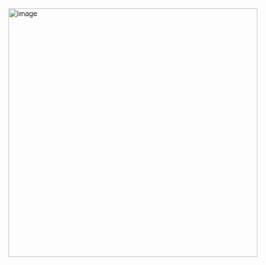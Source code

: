<img width="502" alt="image" src="https://github.com/Kefas28/20210120001_latihan_form_validation/assets/106581088/9d769078-7dc6-4a7c-90fd-57975dc816e7">
